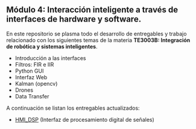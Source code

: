 ## Módulo 4: Interacción inteligente a través de interfaces de hardware y software.

En este repositorio se plasma todo el desarrollo de entregables y trabajo relacionado con los siguientes temas de la materia **TE3003B: Integración de robótica y sistemas inteligentes**.

* Introducción a las interfaces
* Filtros: FIR e IIR
* Python GUI
* Interfaz Web
* Kalman (opencv)
* Drones
* Data Transfer

A continuación se listan los entregables actualizados:

* [HMI_DSP](HMI_DSP/README.md) (Interfaz de procesamiento digital de señales)
